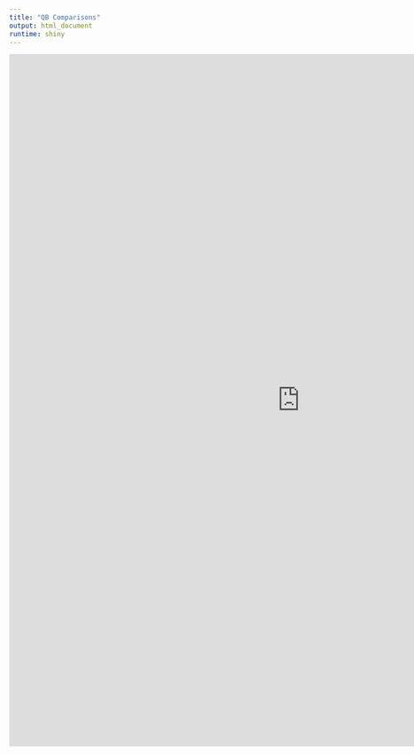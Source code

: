 ```yaml
---
title: "QB Comparisons"
output: html_document
runtime: shiny
---
```


<iframe width="1050" height="1250" scrolling="no" frameborder="no" src="https://cromwell421.shinyapps.io/qb_comparison/"> </iframe>

